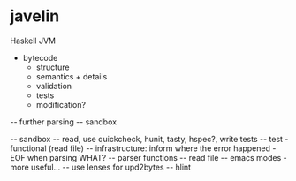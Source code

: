 javelin
=======

Haskell JVM

* bytecode
  * structure
  * semantics + details
  * validation
  * tests
  * modification?

-- further parsing
-- sandbox

-- sandbox
-- read, use quickcheck, hunit, tasty, hspec?, write tests
-- test - functional (read file)
-- infrastructure: inform where the error happened - EOF when parsing WHAT?
-- parser functions
-- read file
-- emacs modes - more useful...
-- use lenses for upd2bytes
-- hlint
